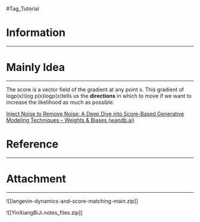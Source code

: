 #Tag_Tutorial 
# Information
---


# Mainly Idea
---
The score is a vector field of the gradient at any point x. This gradient of log⁡p(x)\log p(x)logp(x)tells us the **directions** in which to move if we want to increase the likelihood as much as possible.

[Inject Noise to Remove Noise: A Deep Dive into Score-Based Generative Modeling Techniques – Weights & Biases (wandb.ai)](https://wandb.ai/ucalyptus/ScoreGM/reports/Inject-Noise-to-Remove-Noise-A-Deep-Dive-into-Score-Based-Generative-Modeling-Techniques--Vmlldzo1OTE2NDg)


# Reference
---


# Attachment
---
![[langevin-dynamics-and-score-matching-main.zip]]

![[YinXiangBiJi.notes_files.zip]]